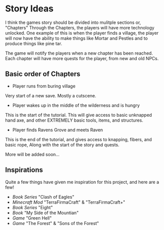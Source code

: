 # Story Ideas
I think the games story should be divided into mulitple sections or, "Chapters"
Through the Chapters, the players will have more technology unlocked. One example of this is when the player finds a village, the player will now have the ability to make things like Mortar and Pestles and to produce things like pine tar.

The game will notify the players when a new chapter has been reached. Each chapter will have more quests for the player, from new and old NPCs.

## Basic order of Chapters
- Player runs from buring village

Very start of a new save. Mostly a cutscene.

- Player wakes up in the middle of the wilderness and is hungry

This is the start of the tutorial. This will give access to basic unknapped hand axe, and other EXTREMELY basic tools, items, and structures.

- Player finds Ravens Grove and meets Raven

This is the end of the tutorial, and gives access to knapping, fibers, and basic rope, Along with the start of the story and quests.

More will be added soon...

## Inspirations

Quite a few things have given me inspiration for this project, and here are a few!

- *Book Series* "Clash of Eagles"
- *Minecraft Mod* "TerraFirmaCraft" & "TerraFirmaCraft+"
- *Book Series* "Eight"
- *Book* "My Side of the Mountian"
- *Game* "Green Hell"
- *Game* "The Forest" & "Sons of the Forest"
